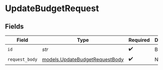 # UpdateBudgetRequest


## Fields

| Field                                                                  | Type                                                                   | Required                                                               | Description                                                            | Example                                                                |
| ---------------------------------------------------------------------- | ---------------------------------------------------------------------- | ---------------------------------------------------------------------- | ---------------------------------------------------------------------- | ---------------------------------------------------------------------- |
| `id`                                                                   | *str*                                                                  | :heavy_check_mark:                                                     | Budget ID                                                              | 01K1J1AX8PGR63QRP7423NY008                                             |
| `request_body`                                                         | [models.UpdateBudgetRequestBody](../models/updatebudgetrequestbody.md) | :heavy_check_mark:                                                     | N/A                                                                    |                                                                        |